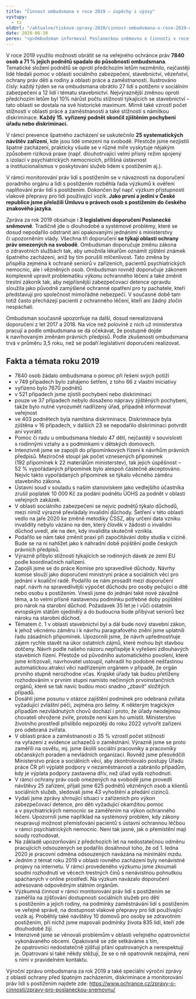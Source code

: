 ```yaml
---
title: "Činnost ombudsmana v roce 2019 – úspěchy i výzvy"
vystupy:
  - tz
oldUrl: "/aktualne/tiskove-zpravy-2020/cinnost-ombudsmana-v-roce-2019-uspechy-i-vyzvy"
date: 2020-06-30
perex: "<p>Ombudsman informoval Poslaneckou sněmovnu o činnosti v roce 2019, poznatcích, trendech a doporučeních k dlouhodobým problémům, jejichž řešení vyžaduje změny či přijetí právních předpisů. Zprávu už projednal Senát a také Petiční výbor Poslanecké sněmovny, který doporučí, aby Sněmovna uložila vládě zabývat se poznatky a doporučeními ombudsmana.</p>"
---
```


<!-- imported from the old website -->

<p>V roce 2019 využilo možnosti obrátit se na veřejného ochránce práv <b>7840 osob a 71 % jejich podnětů spadalo do působnosti ombudsmana</b>. Tematické složení podnětů se oproti předchozím letům nezměnilo, nejčastěji lidé hledali pomoc v oblasti sociálního zabezpečení, stavebnictví, vězeňství, ochrany práv dětí a rodiny a oblasti práce a zaměstnanosti. Ilustrováno čísly: každý týden se na ombudsmana obrátilo 27 lidí s potížemi v sociálním zabezpečení a 12 lidí i tématu stavebnictví. Nejvýraznější změnou oproti předchozím letům byl 10% nárůst počtu stížností týkajících se stavebnictví – tato oblasti se dostala na své historické maximum. Mírně také vzrostl počet stížností v oblasti práce a zaměstnanosti a také stížností s námitkou diskriminace. <b>Každý 15. vyřízený podnět skončil zjištěním pochybení úřadu nebo diskriminací. </b></p> <p>V rámci prevence špatného zacházení se uskutečnilo <b>25 systematických návštěv zařízení</b>, kde jsou lidé omezeni na svobodě. Přestože jsme nezjistili špatné zacházení, prakticky všude se v různé míře vyskytuje nějakým způsobem riziková praxe (např. dlouhotrvající velmi přísný režim spojený s izolací v psychiatrických nemocnicích, přílišná ústavnost a institucionalismus v poskytování služeb lidem s postižením aj.).</p> <p>V rámci monitorování práv lidí s postižením se v návaznosti na doporučení poradního orgánu a lidí s postižením rozběhla řada výzkumů k ověření naplňování práv lidí s postižením. Dokončen byl např. výzkum přístupnosti vlakové přepravy pro lidi používající vozík.<b> Jako první a jediní v České republice jsme přeložili Úmluvu o právech osob s postižením do českého znakového jazyka</b>.</p> <p>Zpráva za rok 2019 obsahuje i<b> 3 legislativní doporučení Poslanecké sněmovně</b>. Tradičně jde o dlouhodobé a systémové problémy, které se dosud nepodařilo odstranit ani opakovanými jednáními s ministerstvy či upozorněním vlády. Všechna tři doporučení <b>se týkají oblasti ochrany práv omezených na svobodě</b>. Ombudsman doporučuje změnu zákona o zdravotních službách tak, aby umožnila lékařům oznámit zjištění známek špatného zacházení, aniž by tím porušili mlčenlivost. Tato změna by přispěla zejména k ochraně seniorů v zařízeních, pacientů psychiatrických nemocnic, ale i vězněných osob. Ombudsman rovněž doporučuje zákonem komplexně upravit problematiku výkonu ochranného léčení a také změnit trestní zákoník tak, aby nejpřísnější zabezpečovací detence opravdu sloužila jako původně zamýšlené ochranné opatření pro ty pachatele, kteří představují pro společnost mimořádné nebezpečí. V současné době tam totiž často přecházejí pacienti z ochranného léčení, kteří ani žádný zločin nespáchali.</p> <p>Ombudsman současně upozorňuje na další, dosud nerealizovaná doporučení z let 2017 a 2018. Na více než polovině z nich už ministerstva pracují a podle ombudsmana se dá očekávat, že postupně dojde k navrhovaným změnám právních předpisů. Podle zkušeností ombudsmana trvá v průměru 3,5 roku, než se podaří legislativní doporučení realizovat.</p> <h2>Fakta a témata roku 2019</h2><ul><li>7840 osob žádalo ombudsmana o pomoc při řešení svých potíží</li><li>v 749 případech bylo zahájeno šetření, z toho 66 z vlastní iniciativy</li><li>vyřízeno bylo 7670 podnětů</li><li>v 521 případech jsme zjistili pochybení nebo diskriminaci</li><li>pouze ve 37 případech nebylo dosaženo nápravy zjištěných pochybení, takže bylo nutné vyrozumět nadřízený úřad, případně informovat veřejnost</li><li>ve 403 podnětech byla namítána diskriminace. Diskriminace byla zjištěna v 16 případech, v dalších 23 se nepodařilo diskriminaci potvrdit ani vyvrátit.</li><li>Pomoc či radu u ombudsmana hledalo 47 dětí, nejčastěji v souvislosti s rodinnými vztahy a s podmínkami v dětských domovech.</li><li>Intenzivně jsme se zapojili do připomínkových řízení k návrhům právních předpisů. Meziročně stoupl jak počet vznesených připomínek (192 připomínek k 22 materiálům ministerstev), tak jejich úspěšnost – 52 % vypořádaných připomínek bylo alespoň částečně akceptováno. Nejvíc takto vypořádaných připomínek se týkalo věcného záměru stavebního zákona.</li><li>Ústavní soud v souladu s naším stanoviskem jako vedlejšího účastníka zrušil poplatek 10 000 Kč za podání podnětu ÚOHS za podnět v oblasti veřejných zakázek.</li><li>V oblasti sociálního zabezpečení se nejvíc podnětů týkalo důchodů, mezi nimiž výrazně převládaly invalidní důchody. Šetření v této oblasti vedlo na jaře 2020 ke změně metodiky ČSSZ, aby určení data vzniku invalidity nebylo vázáno na den, který člověk v žádosti o invalidní důchod uvedl, ale na den, kdy invalidita skutečně vznikla.</li><li>Podařilo se nám také změnit praxi při započítávání doby studia v cizině. Bude se na ni nahlížet jako k náhradní době pojištění podle českých právních předpisů. </li><li>Výrazně přibylo stížností týkajících se rodinných dávek ze zemí EU podle koordinačních nařízení.</li><li>Zapojili jsme se do práce Komise pro spravedlivé důchody. Návrhy komise slouží jako doporučení ministryni práce a sociálních věcí pro jednání v koaliční radě. Podařilo se nám prosadit mezi doporučení např. návrh na spravedlivější výpočet důchodu pro osoby pečující o dítě nebo osobu s postižením. Vnesli jsme do jednání také nové závažné téma, a to velmi přísně nastavenou podmínku potřebné doby pojištění pro nárok na starobní důchod. Požadavek 35 let je i vůči ostatním evropským státům ojedinělý a do budoucna bude přibývat seniorů bez nároku na starobní důchod.</li><li>Tématem č. 1 v oblasti stavebnictví byl a dál bude nový stavební zákon, k jehož věcnému záměru i k návrhu paragrafového znění jsme uplatnili řadu zásadních připomínek. Upozornili jsme, že návrh upřednostňuje zájem rychle stavět na úkor ostatních zájmů, které mohou být stavbou dotčeny. Návrh podle našeho názoru nepřispěje k vyřešení zdlouhavých stavebních řízení. Přestože od původního automatického povolení, které jsme kritizovali, navrhovatel ustoupil, nahradil ho podobně nešťastnou automatickou atrakcí věci nadřízeným orgánem v případě, že orgán prvního stupně nerozhodne včas. Krajské úřady tak budou přetíženy rozhodováním v prvním stupni namísto nečinných prvoinstančních orgánů, které se tak navíc budou moci snadno „zbavit“ složitých případů.</li><li>Dosáhli jsme posunu v otázce zajištění podmínek pro odebraná zvířata vyžadující zvláštní péči, zejména pro šelmy. K některým tragickým případům nezvládnutých chovů dochází i proto, že úřady neodejmou chovateli ohrožené zvíře, protože není kam ho umístit. Ministerstvo životního prostředí přislíbilo nejpozději do roku 2022 vytvořit zařízení pro odebraná zvířata.</li><li>V oblasti práce a zaměstnanosti o 35 % vzrostl počet stížností na vyřazení z evidence uchazečů o zaměstnání. Výrazně jsme se proto zaměřili na osvětu, mj. jsme školili sociální pracovníky a pracovníky občanských poraden a nevládních organizací. Rovněž jsme přesvědčili Ministerstvo práce a sociálních věcí, aby zkontrolovalo postupy Úřadu práce ČR při výplatě podpory v nezaměstnanosti a zabránilo případům, kdy je výplata podpory zastavena dřív, než úřad vydá rozhodnutí.</li><li>V rámci ochrany práv osob omezených na svobodě jsme provedli návštěvy 25 zařízení, přijali jsme 625 podnětů vězněných osob a klientů sociálních služeb, sledovali jsme 43 vyhoštění a předání cizinců.</li><li>Vydali jsme zprávy shrnující situaci v zařízeních pro výkon zabezpečovací detence, pro děti vyžadující okamžitou pomoc a v psychiatrických nemocnic se zaměřením na výkon ochranného léčení. Upozornili jsme například na systémový problém, kdy zákony neupravují možnost přemisťování pacientů s ústavní ochrannou léčbou v rámci psychiatrických nemocnic. Není tak jasné, jak o přemístění mají soudy rozhodovat.</li><li>Na základě upozorňování z předchozích let na nedostatečnou odměnu pracujících odsouzených se podařilo dosáhnout toho, že od 1. ledna 2020 je pracovní odměna odsouzených navázána na minimální mzdu.</li><li>Jedním z témat roku 2019 v oblasti rovného zacházení byly nenávistné projevy na internetu. V rámci provedeného výzkumu jsme zkoumali soudní rozhodnutí ve věcech trestných činů s nenávistnou pohnutkou spáchaných v online prostředí. Na výzkum navázalo doporučení adresované odpovědným státním orgánům.</li><li>Výzkumná činnost v rámci monitorování práv lidí s postižením se zaměřila na zjišťování dostupnosti sociálních služeb pro děti s postižením a jejich rodiny, na podmínky zaměstnávání lidí s postižením ve veřejné správě, na dostupnost vlakové přepravy pro lidi používající vozík aj. Proběhly také návštěvy 10 domovů pro osoby se zdravotním postižením, při nichž jsme mapovali podmínky života 835 lidí, kteří zde dlouhodobě žijí.</li><li>Intenzivně jsme se věnovali problémům v oblasti veřejného opatrovnictví vykonávaného obcemi. Opakovaně se zde setkáváme s tím, že opatrovníci nedostatečně zjišťují přání opatrovaných a nerespektují je. Opatrovaní si také někdy stěžují, že se o ně opatrovník nezajímá, není s nimi v pravidelném kontaktu.</li></ul><p></p><p>Výroční zprávu ombudsmana za rok 2019 a také speciální výroční zprávy z oblastí ochrany před špatným zacházením, diskriminace a monitorování práv lidí s postižením najdete zde: <a href="https://www.ochrance.cz/zpravy-o-cinnosti/zpravy-pro-poslaneckou-snemovnu/">https://www.ochrance.cz/zpravy-o-cinnosti/zpravy-pro-poslaneckou-snemovnu/</a></p><p></p>
